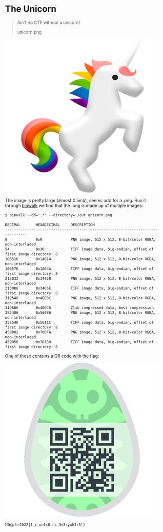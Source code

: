# The Unicorn

> Ain't no CTF without a unicorn!
> 
> unicorn.png
> 


![unicorn.png](img/9_unicorn.png)

The image is pretty large (almost 0.5mb), seems odd for a .png. Run it through
[binwalk](https://github.com/ReFirmLabs/binwalk) we find that the .png is made
up of multiple images:

```
$ binwalk --dd='.*' --directory=./out unicorn.png

DECIMAL       HEXADECIMAL     DESCRIPTION
--------------------------------------------------------------------------------
0             0x0             PNG image, 512 x 512, 8-bit/color RGBA, non-interlaced
54            0x36            TIFF image data, big-endian, offset of first image directory: 8
106516        0x1A014         PNG image, 512 x 512, 8-bit/color RGBA, non-interlaced
106570        0x1A04A         TIFF image data, big-endian, offset of first image directory: 8
213032        0x34028         PNG image, 512 x 512, 8-bit/color RGBA, non-interlaced
213086        0x3405E         TIFF image data, big-endian, offset of first image directory: 8
319548        0x4E03C         PNG image, 512 x 512, 8-bit/color RGBA, non-interlaced
319686        0x4E0C6         Zlib compressed data, best compression
352486        0x560E6         PNG image, 512 x 512, 8-bit/color RGBA, non-interlaced
352540        0x5611C         TIFF image data, big-endian, offset of first image directory: 8
459002        0x700FA         PNG image, 512 x 512, 8-bit/color RGBA, non-interlaced
459056        0x70130         TIFF image data, big-endian, offset of first image directory: 8
```

One of these contains a QR code with the flag:

![qr code](img/9_4E03C.png)


flag: `he2022{1_c_un1c0rns_3v3rywh3r3!}`
